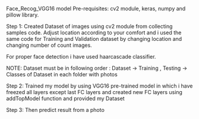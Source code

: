 
Face_Recog_VGG16 model
Pre-requisites: cv2 module, keras, numpy and pillow library.

Step 1: Created Dataset of images using cv2 module from collecting samples code. Adjust location according to your comfort and i used the same code for Training and Validation dataset by changing location and changing number of count images.

For proper face detection i have used haarcascade classifier.

NOTE: Dataset must be in following order : Dataset -> Training , Testing -> Classes of Dataset in each folder with photos

Step 2: Trained my model by using VGG16 pre-trained model in which i have freezed all layers except last FC layers and created new FC layers using addTopModel function and provided my Dataset

Step 3: Then predict result from a photo
